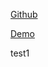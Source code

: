 [Github](https://github.com/cotes2020/jekyll-theme-chirpy/)

[Demo](https://chirpy.cotes.page/posts/getting-started/)

test1
